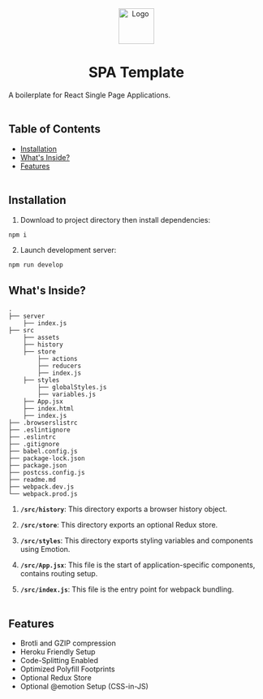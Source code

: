 <div align="center">
  <img alt="Logo" src="https://image.flaticon.com/icons/svg/1653/1653627.svg" width="70" />
</div>
<h1 align="center">
  SPA Template
</h1>

A boilerplate for React Single Page Applications.
<br></br>

## Table of Contents

- [Installation](#installation)
- [What's Inside?](#whatsInside)
- [Features](#features)
  <br></br>

## Installation <a name="installation"></a>

1. Download to project directory then install dependencies:

```sh
npm i
```

2. Launch development server:

```sh
npm run develop
```

## What's Inside? <a name="whatsInside"></a>

    .
    ├── server
        ├── index.js
    ├── src
        ├── assets
        ├── history
        ├── store
            ├── actions
            ├── reducers
            ├── index.js
        ├── styles
            ├── globalStyles.js
            ├── variables.js
        ├── App.jsx
        ├── index.html
        ├── index.js
    ├── .browserslistrc
    ├── .eslintignore
    ├── .eslintrc
    ├── .gitignore
    ├── babel.config.js
    ├── package-lock.json
    ├── package.json
    ├── postcss.config.js
    ├── readme.md
    ├── webpack.dev.js
    └── webpack.prod.js

1.  **`/src/history`**: This directory exports a browser history object.

2.  **`/src/store`**: This directory exports an optional Redux store.

3.  **`/src/styles`**: This directory exports styling variables and components using Emotion.

4.  **`/src/App.jsx`**: This file is the start of application-specific components, contains routing setup.

5.  **`/src/index.js`**: This file is the entry point for webpack bundling.
    <br></br>

## Features <a name="features"></a>

- Brotli and GZIP compression
- Heroku Friendly Setup
- Code-Splitting Enabled
- Optimized Polyfill Footprints
- Optional Redux Store
- Optional @emotion Setup (CSS-in-JS)
  <br></br>
